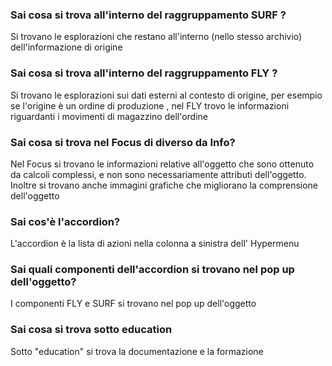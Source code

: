 ### **Sai cosa si trova all'interno del raggruppamento SURF ?**

Si trovano le esplorazioni che restano all'interno (nello stesso archivio) dell'informazione di origine
### **Sai cosa si trova all'interno del raggruppamento FLY ?**

Si trovano le esplorazioni sui dati esterni al contesto di origine, per esempio se l'origine è un ordine di produzione , nel FLY trovo le informazioni riguardanti i movimenti di magazzino dell'ordine
### **Sai cosa si trova nel Focus di diverso da Info?**

Nel Focus si trovano le informazioni relative all'oggetto che sono ottenuto da calcoli complessi, e non sono necessariamente attributi dell'oggetto. Inoltre si trovano anche immagini grafiche che migliorano la comprensione dell'oggetto
### **Sai cos'è l'accordion?**

L'accordion è la lista di azioni nella colonna a sinistra dell' Hypermenu
### **Sai quali componenti dell'accordion si trovano nel pop up dell'oggetto?**

I componenti FLY e SURF si trovano nel pop up dell'oggetto
### **Sai cosa si trova sotto education**

Sotto "education" si trova la documentazione e la formazione
